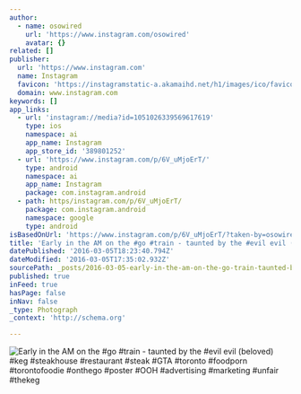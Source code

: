 ```yaml
---
author:
  - name: osowired
    url: 'https://www.instagram.com/osowired'
    avatar: {}
related: []
publisher:
  url: 'https://www.instagram.com'
  name: Instagram
  favicon: 'https://instagramstatic-a.akamaihd.net/h1/images/ico/favicon.ico/7cdab0872b15.ico'
  domain: www.instagram.com
keywords: []
app_links:
  - url: 'instagram://media?id=1051026339569617619'
    type: ios
    namespace: ai
    app_name: Instagram
    app_store_id: '389801252'
  - url: 'https://www.instagram.com/p/6V_uMjoErT/'
    type: android
    namespace: ai
    app_name: Instagram
    package: com.instagram.android
  - path: https/instagram.com/p/6V_uMjoErT/
    package: com.instagram.android
    namespace: google
    type: android
isBasedOnUrl: 'https://www.instagram.com/p/6V_uMjoErT/?taken-by=osowired'
title: 'Early in the AM on the #go #train - taunted by the #evil evil (beloved) #keg #steakhouse #restaurant #steak #GTA #toronto #foodporn #torontofoodie #onthego #poster #OOH #advertising #marketing #unfair #thekeg'
datePublished: '2016-03-05T18:23:40.794Z'
dateModified: '2016-03-05T17:35:02.932Z'
sourcePath: _posts/2016-03-05-early-in-the-am-on-the-go-train-taunted-by-the-evil-evi.md
published: true
inFeed: true
hasPage: false
inNav: false
_type: Photograph
_context: 'http://schema.org'

---
```

![Early in the AM on the &num;go &num;train - taunted by the &num;evil evil &lpar;beloved&rpar; &num;keg &num;steakhouse &num;restaurant &num;steak &num;GTA &num;toronto &num;foodporn &num;torontofoodie &num;onthego &num;poster &num;OOH &num;advertising &num;marketing &num;unfair &num;thekeg](https://scontent.cdninstagram.com/t51.2885-15/s640x640/sh0.08/e35/11376352_397040363840199_1654056818_n.jpg?ig_cache_key=MTA1MTAyNjMzOTU2OTYxNzYxOQ%3D%3D.2)